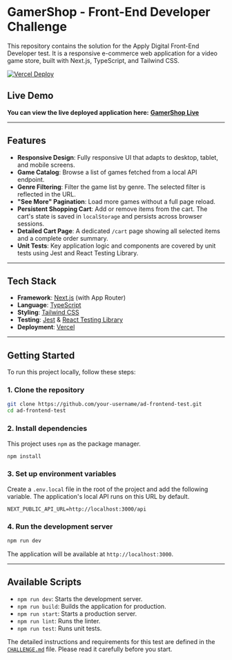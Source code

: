 # GamerShop - Front-End Developer Challenge

This repository contains the solution for the Apply Digital Front-End Developer test. It is a responsive e-commerce web application for a video game store, built with Next.js, TypeScript, and Tailwind CSS.

[![Vercel Deploy](https://vercel.com/button)](https://frontend-test-template-six.vercel.app/)

## Live Demo

**You can view the live deployed application here:** [**GamerShop Live**](https://frontend-test-template-six.vercel.app/)

---

## Features

- **Responsive Design**: Fully responsive UI that adapts to desktop, tablet, and mobile screens.
- **Game Catalog**: Browse a list of games fetched from a local API endpoint.
- **Genre Filtering**: Filter the game list by genre. The selected filter is reflected in the URL.
- **"See More" Pagination**: Load more games without a full page reload.
- **Persistent Shopping Cart**: Add or remove items from the cart. The cart's state is saved in `localStorage` and persists across browser sessions.
- **Detailed Cart Page**: A dedicated `/cart` page showing all selected items and a complete order summary.
- **Unit Tests**: Key application logic and components are covered by unit tests using Jest and React Testing Library.

---

## Tech Stack

- **Framework**: [Next.js](https://nextjs.org/) (with App Router)
- **Language**: [TypeScript](https://www.typescriptlang.org/)
- **Styling**: [Tailwind CSS](https://tailwindcss.com/)
- **Testing**: [Jest](https://jestjs.io/) & [React Testing Library](https://testing-library.com/docs/react-testing-library/intro/)
- **Deployment**: [Vercel](https://vercel.com/)

---

## Getting Started

To run this project locally, follow these steps:

### 1. Clone the repository

```bash
git clone https://github.com/your-username/ad-frontend-test.git
cd ad-frontend-test
```

### 2. Install dependencies

This project uses `npm` as the package manager.

```bash
npm install
```

### 3. Set up environment variables

Create a `.env.local` file in the root of the project and add the following variable. The application's local API runs on this URL by default.

```
NEXT_PUBLIC_API_URL=http://localhost:3000/api
```

### 4. Run the development server

```bash
npm run dev
```

The application will be available at `http://localhost:3000`.

---

## Available Scripts

- `npm run dev`: Starts the development server.
- `npm run build`: Builds the application for production.
- `npm run start`: Starts a production server.
- `npm run lint`: Runs the linter.
- `npm run test`: Runs unit tests.

The detailed instructions and requirements for this test are defined in the [`CHALLENGE.md`](/CHALLENGE.md) file. Please read it carefully before you start.


